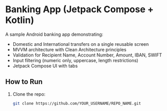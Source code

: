 # Banking App (Jetpack Compose + Kotlin)

A sample Android banking app demonstrating:

- Domestic and International transfers on a single reusable screen
- MVVM architecture with Clean Architecture principles
- Validation for Recipient Name, Account Number, Amount, IBAN, SWIFT
- Input filtering (numeric only, uppercase, length restrictions)
- Jetpack Compose UI with tabs


## How to Run
1. Clone the repo:
   ```bash
   git clone https://github.com/YOUR_USERNAME/REPO_NAME.git
